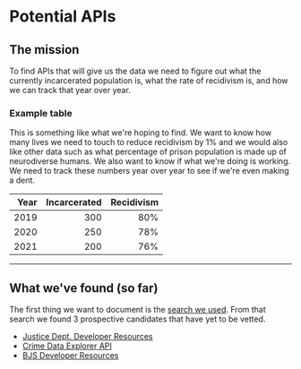 # Potential APIs

## The mission

To find APIs that will give us the data we need to figure out what the currently incarcerated population is, what the rate of recidivism is, and how we can track that year over year.

### Example table

This is something like what we're hoping to find. We want to know how many lives we need to touch to reduce recidivism by 1% and we would also like other data such as what percentage of prison population is made up of neurodiverse humans. We also want to know if what we're doing is working. We need to track these numbers year over year to see if we're even making a dent.

|Year     |Incarcerated |Recidivism |
|--------:|------------:|----------:|
|2019     |300          |80%        |
|2020     |250          |78%        |
|2021     |200          |76%        |

---

## What we've found (so far)

The first thing we want to document is the [search we used][1]. From that search we found 3 prospective candidates that have yet to be vetted.

- [Justice Dept. Developer Resources][2]
- [Crime Data Explorer API][3]
- [BJS Developer Resources][4]

[1]: https://www.google.com/search?client=firefox-b-1-d&q=united+states+prison+statistics+api
[2]: https://www.justice.gov/developer
[3]: https://crime-data-explorer.fr.cloud.gov/pages/docApi
[4]: https://www.bjs.gov/developer/